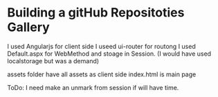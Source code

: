 ﻿Building a gitHub Repositoties Gallery
=======================================
I used Angularjs for client side
I useed ui-router for routong
I used Default.aspx for WebMethod and stoage in Session.
(I would have used localstorage but was a demand)

assets  folder have all assets as client side 
index.html is main page

ToDo:
I need make an unmark from session if will have time.